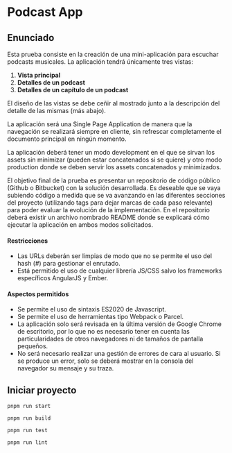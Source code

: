 # Podcast App

## Enunciado

Esta prueba consiste en la creación de una mini-aplicación para escuchar podcasts musicales.
La aplicación tendrá únicamente tres vistas:
1. **Vista principal**
2. **Detalles de un podcast**
3. **Detalles de un capítulo de un podcast**

El diseño de las vistas se debe ceñir al mostrado junto a la descripción del detalle de las mismas
(más abajo).

La aplicación será una Single Page Application de manera que la navegación se realizará siempre
en cliente, sin refrescar completamente el documento principal en ningún momento.

La aplicación deberá tener un modo development en el que se sirvan los assets sin minimizar
(pueden estar concatenados si se quiere) y otro modo production donde se deben servir los
assets concatenados y minimizados.

El objetivo final de la prueba es presentar un repositorio de código público (Github o Bitbucket)
con la solución desarrollada. Es deseable que se vaya subiendo código a medida que se va
avanzando en las diferentes secciones del proyecto (utilizando tags para dejar marcas de cada
paso relevante) para poder evaluar la evolución de la implementación. En el repositorio deberá
existir un archivo nombrado README donde se explicará cómo ejecutar la aplicación en ambos
modos solicitados.

#### Restricciones

* Las URLs deberán ser limpias de modo que no se permite el uso del hash (#) para gestionar el enrutado.
* Está permitido el uso de cualquier librería JS/CSS salvo los frameworks específicos AngularJS y Ember.

#### Aspectos permitidos
* Se permite el uso de sintaxis ES2020 de Javascript.
* Se permite el uso de herramientas tipo Webpack o Parcel.
* La aplicación solo será revisada en la última versión de Google Chrome de escritorio, por lo que no es necesario tener en cuenta las particularidades de otros navegadores ni de tamaños de pantalla pequeños.
* No será necesario realizar una gestión de errores de cara al usuario. Si se produce un error, solo se deberá mostrar en la consola del navegador su mensaje y su traza.

## Iniciar proyecto

`pnpm run start`

`pnpm run build`

`pnpm run test`

`pnpm run lint`
